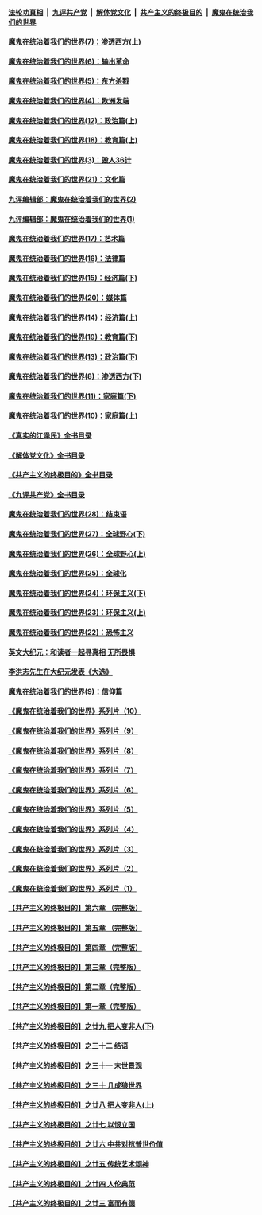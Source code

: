 ####  [法轮功真相](../../../../basic/blob/master/README.md?t=10142101) &nbsp;|&nbsp; [九评共产党](../../../../9ping.md/blob/master/README.md?t=10142101) &nbsp;|&nbsp; [解体党文化](../../../../jtdwh.md/blob/master/README.md?t=10142101)  &nbsp;|&nbsp; [共产主义的终极目的](../../../../gczydzjmd.md/blob/master/README.md?t=10142101) &nbsp;|&nbsp; [魔鬼在统治我们的世界](../../../../mgztzwmdsj.md/blob/master/README.md?t=10142101) 

#### [魔鬼在统治着我们的世界(7)：渗透西方(上)](../pages/nsc422/n10426013.md?t=10142101) 

#### [魔鬼在统治着我们的世界(6)：输出革命](../pages/nsc422/n10421536.md?t=10142101) 

#### [魔鬼在统治着我们的世界(5)：东方杀戮](../pages/nsc422/n10417707.md?t=10142101) 

#### [魔鬼在统治着我们的世界(4)：欧洲发端](../pages/nsc422/n10414890.md?t=10142101) 

#### [魔鬼在统治着我们的世界(12)：政治篇(上)](../pages/nsc422/n10444576.md?t=10142101) 

#### [魔鬼在统治着我们的世界(18)：教育篇(上)](../pages/nsc422/n10526970.md?t=10142101) 

#### [魔鬼在统治着我们的世界(3)：毁人36计](../pages/nsc422/n10411583.md?t=10142101) 

#### [魔鬼在统治着我们的世界(21)：文化篇](../pages/nsc422/n10597706.md?t=10142101) 

#### [九评编辑部：魔鬼在统治着我们的世界(2)](../pages/nsc422/n10410036.md?t=10142101) 

#### [九评编辑部：魔鬼在统治着我们的世界(1)](../pages/nsc422/n10406825.md?t=10142101) 

#### [魔鬼在统治着我们的世界(17)：艺术篇](../pages/nsc422/n10499093.md?t=10142101) 

#### [魔鬼在统治着我们的世界(16)：法律篇](../pages/nsc422/n10485969.md?t=10142101) 

#### [魔鬼在统治着我们的世界(15)：经济篇(下)](../pages/nsc422/n10469975.md?t=10142101) 

#### [魔鬼在统治着我们的世界(20)：媒体篇](../pages/nsc422/n10586579.md?t=10142101) 

#### [魔鬼在统治着我们的世界(14)：经济篇(上)](../pages/nsc422/n10457370.md?t=10142101) 

#### [魔鬼在统治着我们的世界(19)：教育篇(下)](../pages/nsc422/n10564808.md?t=10142101) 

#### [魔鬼在统治着我们的世界(13)：政治篇(下)](../pages/nsc422/n10448270.md?t=10142101) 

#### [魔鬼在统治着我们的世界(8)：渗透西方(下)](../pages/nsc422/n10429603.md?t=10142101) 

#### [魔鬼在统治着我们的世界(11)：家庭篇(下)](../pages/nsc422/n10440961.md?t=10142101) 

#### [魔鬼在统治着我们的世界(10)：家庭篇(上)](../pages/nsc422/n10435448.md?t=10142101) 

#### [《真实的江泽民》全书目录](../pages/nsc422/n13721399.md?t=10142101) 

#### [《解体党文化》全书目录](../pages/nsc422/n13721157.md?t=10142101) 

#### [《共产主义的终极目的》全书目录](../pages/nsc422/n13721048.md?t=10142101) 

#### [《九评共产党》全书目录](../pages/nsc422/n13708085.md?t=10142101) 

#### [魔鬼在统治着我们的世界(28)：结束语](../pages/nsc422/n10936246.md?t=10142101) 

#### [魔鬼在统治着我们的世界(27)：全球野心(下)](../pages/nsc422/n10928319.md?t=10142101) 

#### [魔鬼在统治着我们的世界(26)：全球野心(上)](../pages/nsc422/n10900318.md?t=10142101) 

#### [魔鬼在统治着我们的世界(25)：全球化](../pages/nsc422/n10788205.md?t=10142101) 

#### [魔鬼在统治着我们的世界(24)：环保主义(下)](../pages/nsc422/n10695307.md?t=10142101) 

#### [魔鬼在统治着我们的世界(23)：环保主义(上)](../pages/nsc422/n10688613.md?t=10142101) 

#### [魔鬼在统治着我们的世界(22)：恐怖主义](../pages/nsc422/n10614727.md?t=10142101) 

#### [英文大纪元：和读者一起寻真相 无所畏惧](../pages/nsc422/n12542027.md?t=10142101) 

#### [李洪志先生在大纪元发表《大选》](../pages/nsc422/n12534746.md?t=10142101) 

#### [魔鬼在统治着我们的世界(9)：信仰篇](../pages/nsc422/n10432159.md?t=10142101) 

#### [《魔鬼在统治着我们的世界》系列片（10）](../pages/nsc422/n12292670.md?t=10142101) 

#### [《魔鬼在统治着我们的世界》系列片（9）](../pages/nsc422/n12290859.md?t=10142101) 

#### [《魔鬼在统治着我们的世界》系列片（8）](../pages/nsc422/n12287445.md?t=10142101) 

#### [《魔鬼在统治着我们的世界》系列片（7）](../pages/nsc422/n12283425.md?t=10142101) 

#### [《魔鬼在统治着我们的世界》系列片（6）](../pages/nsc422/n12282314.md?t=10142101) 

#### [《魔鬼在统治着我们的世界》系列片（5）](../pages/nsc422/n12281419.md?t=10142101) 

#### [《魔鬼在统治着我们的世界》系列片（4）](../pages/nsc422/n12274024.md?t=10142101) 

#### [《魔鬼在统治着我们的世界》系列片（3）](../pages/nsc422/n12271322.md?t=10142101) 

#### [《魔鬼在统治着我们的世界》系列片（2）](../pages/nsc422/n12269049.md?t=10142101) 

#### [《魔鬼在统治着我们的世界》系列片（1）](../pages/nsc422/n12267575.md?t=10142101) 

#### [【共产主义的终极目的】第六章 （完整版）](../pages/nsc422/n11428913.md?t=10142101) 

#### [【共产主义的终极目的】第五章 （完整版）](../pages/nsc422/n11428912.md?t=10142101) 

#### [【共产主义的终极目的】第四章 （完整版）](../pages/nsc422/n11428907.md?t=10142101) 

#### [【共产主义的终极目的】第三章（完整版）](../pages/nsc422/n11428848.md?t=10142101) 

#### [【共产主义的终极目的】第二章（完整版）](../pages/nsc422/n11428831.md?t=10142101) 

#### [【共产主义的终极目的】第一章（完整版）](../pages/nsc422/n11417651.md?t=10142101) 

#### [【共产主义的终极目的】之廿九 把人变非人(下)](../pages/nsc422/n11344140.md?t=10142101) 

#### [【共产主义的终极目的】之三十二 结语](../pages/nsc422/n11360535.md?t=10142101) 

#### [【共产主义的终极目的】之三十一 末世景观](../pages/nsc422/n11351129.md?t=10142101) 

#### [【共产主义的终极目的】之三十 几成狼世界](../pages/nsc422/n11348280.md?t=10142101) 

#### [【共产主义的终极目的】之廿八 把人变非人(上)](../pages/nsc422/n11340492.md?t=10142101) 

#### [【共产主义的终极目的】之廿七 以恨立国](../pages/nsc422/n11336944.md?t=10142101) 

#### [【共产主义的终极目的】之廿六 中共对抗普世价值](../pages/nsc422/n11324785.md?t=10142101) 

#### [【共产主义的终极目的】之廿五 传统艺术颂神](../pages/nsc422/n11296396.md?t=10142101) 

#### [【共产主义的终极目的】之廿四 人伦典范](../pages/nsc422/n11296397.md?t=10142101) 

#### [【共产主义的终极目的】之廿三 富而有德](../pages/nsc422/n11283598.md?t=10142101) 


